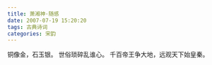 ```yaml
---
title: 萧湘神·随感
date: 2007-07-19 15:20:20
tags: 古典诗词
categories: 宋韵
---
```

铜像金，石玉银。
世俗琐碎乱谁心。
千百帝王争大地，远观天下始皇秦。
